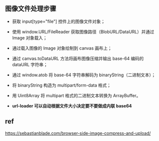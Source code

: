 ## 图像文件处理步骤
- 获取 input[type="file"] 控件上的图像文件对象；
- 使用 window.URL/FileReader 获取图像路径（BlobURL/DataURL）并通过 Image 对象载入；
- 通过载入图像的 Image 对象绘制到 canvas 画布上；
- 通过 canvas.toDataURL 方法将画布图像压缩并输出 base-64 编码的 dataURL 字符串；
- 通过 window.atob 将 base-64 字符串解码为 binaryString（二进制文本）；
- 将 binaryString 构造为 multipart/form-data 格式；
- 用 Uint8Array 将 multipart 格式的二进制文本转换为 ArrayBuffer。

- **url-loader 可以自动根据文件大小决定要不要做成内联 base64**

## ref

<https://sebastianblade.com/browser-side-image-compress-and-upload/>